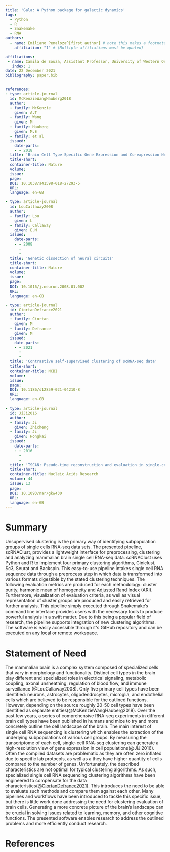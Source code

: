 ```yaml
---
title: 'Gala: A Python package for galactic dynamics'
tags:
  - Python
  - R
  - Snakemake
  - RNA
authors:
  - name: Emiliano Penaloza^[first author] # note this makes a footnote saying 'co-first author'
    affiliation: "1" # (Multiple affiliations must be quoted)

affiliations:
 - name: Camila de Souza, Assistant Professor, University of Western Ontario
   index: 1
date: 22 December 2021
bibliography: paper.bib


references:
- type: article-journal
  id: McKenzieWangHauberg2018
  author:
  - family: McKenzie
    given: A.T
  - family: Wang
    given: M
  - family: Hauberg
    given: M.E
  - family: et al
  issued:
    date-parts:
    - - 2018
  title: 'Brain Cell Type Specific Gene Expression and Co-expression Network Architectures'
  title-short: 
  container-title: Nature
  volume: 
  issue: 
  page: 
  DOI: 10.1038/s41598-018-27293-5
  URL: 
  language: en-GB

- type: article-journal
  id: LouCallaway2008
  author:
  - family: Lou
    given: L
  - family: Callaway
    given: E.M
  issued:
    date-parts:
    - - 2008
      - 
      - 
  title: 'Genetic dissection of neural circuits'
  title-short: 
  container-title: Nature
  volume: 
  issue: 
  page: 
  DOI: 10.1016/j.neuron.2008.01.002
  URL: 
  language: en-GB

- type: article-journal
  id: CiortanDefrance2021
  author:
  - family: Ciortan
    given: M
  - family: Defrance
    given: M
  issued:
    date-parts:
    - - 2021
      - 
      - 
  title: 'Contrastive self-supervised clustering of scRNA-seq data'
  title-short: 
  container-title: NCBI
  volume: 
  issue: 
  page: 
  DOI: 10.1186/s12859-021-04210-8
  URL: 
  language: en-GB

- type: article-journal
  id: JiJi2016
  author:
  - family: Ji
    given: Zhicheng
  - family: Ji
    given: Hongkai
  issued:
    date-parts:
    - - 2016
      - 
      - 
  title: 'TSCAN: Pseudo-time reconstruction and evaluation in single-cell RNA-seq analysis'
  title-short: 
  container-title: Nucleic Acids Research
  volume: 44
  issue: 13
  page: 
  DOI: 10.1093/nar/gkw430
  URL: 
  language: en-GB
---
```

# Summary 

Unsupervised clustering is the primary way of identifying subpopulation groups of single cells RNA-seq data sets. The presented pipeline, scRNAClust, provides a lightweight interface for preprocessing, clustering and analyzing mammalian brain single cell RNA-seq data. scRNAClust uses Python and R to implement four primary clustering algorithms, Giniclust, Sc3, Seurat and Backspin. This easy-to-use pipeline intakes single cell RNA sequence data through a preprocess step in which data is transformed into various formats digestible by the stated clustering techniques.  The following evaluation metrics are produced for each methodology: cluster purity, harmonic mean of homogeneity and Adjusted Rand Index (ARI). Furthermore, visualization of evaluation criteria, as well as visual representation of cluster groups are produced and easily retrieved for further analysis. This pipeline simply executed through Snakemake’s command line interface provides users with the necessary tools to produce powerful analysis in a swift matter.  Due to this being a popular field of research, the pipeline supports integration of new clustering algorithms. The software is easily accessible through it's GitHub repository and can be executed on any local or remote workspace. 
 


# Statement of Need 

The mammalian brain is a complex system composed of specialized cells that vary in morphology and functionality. Distinct cell types in the brain play different and specialized roles in electrical signaling, metabolic coupling, axonal unsheathing, regulation of blood flow, and immune surveillance (@LouCallaway2008). Only five primary cell types have been identified: neurons, astrocytes, oligodendrocytes, microglia, and endothelial cells which are believed to be responsible for the outlined functions. However, depending on the source roughly 20-50 cell types have been identified as separate entities(@McKenzieWangHauberg2018). Over the past few years, a series of comprehensive RNA-seq experiments in different brain cell types have been published in humans and mice to try and more concretely outline the cell landscape of the brain. The main interest of single cell RNA sequencing is clustering which enables the extraction of the underlying subpopulations of various cell groups. By measuring the transcriptome of each cell, single-cell RNA-seq clustering can generate a high-resolution view of gene expression in cell populations(@JiJi2016). Often the compiled datasets are problematic as they are often zero inflated due to specific lab protocols, as well as a they have higher quantity of cells compared to the number of genes. Unfortunately, the described characteristics are not optimal for typical clustering algorithms. As such, specialized single cell RNA sequencing clustering algorithms have been engineered to compensate for the data characteristics([@CiortanDefrance2021](@CiortanDefrance2021)). This introduces the need to be able to evaluate such methods and compare them against each other. Many pipelines and workflows have been introduced to tackle this specific issue, but there is little work done addressing the need for clustering evaluation of brain cells. Generating a more concrete picture of the brain’s landscape can be crucial in solving issues related to learning, memory, and other cognitive functions. The presented software enables research to address the outlined problems and more efficiently conduct research. 



# References

